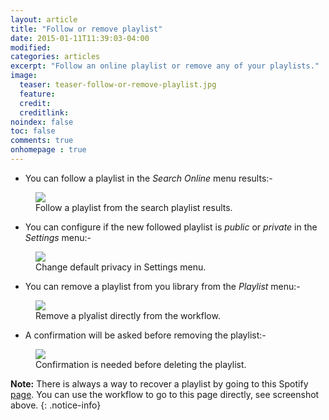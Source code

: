 ```yaml
---
layout: article
title: "Follow or remove playlist"
date: 2015-01-11T11:39:03-04:00
modified:
categories: articles
excerpt: "Follow an online playlist or remove any of your playlists."
image:
  teaser: teaser-follow-or-remove-playlist.jpg
  feature:
  credit:
  creditlink:
noindex: false
toc: false
comments: true
onhomepage : true
---
```


* You can follow a playlist in the *Search Online* menu results:-

<figure>
	<img src="{{ site.url }}/images/follow-or-remove-playlist1.jpg"></a>
	<figcaption>Follow a playlist from the search playlist results.</figcaption>
</figure>


* You can configure if the new followed playlist is _public_ or _private_ in the *Settings* menu:-

<figure>
    <img src="{{ site.url }}/images/follow-or-remove-playlist2.jpg"></a>
    <figcaption>Change default privacy in Settings menu.</figcaption>
</figure>

* You can remove a playlist from you library from the *Playlist* menu:-

<figure>
    <img src="{{ site.url }}/images/follow-or-remove-playlist3.jpg"></a>
    <figcaption>Remove a plyalist directly from the workflow.</figcaption>
</figure>

* A confirmation will be asked before removing the playlist:-

<figure>
    <img src="{{ site.url }}/images/follow-or-remove-playlist4.jpg"></a>
    <figcaption>Confirmation is needed before deleting the playlist.</figcaption>
</figure>

**Note:** There is always a way to recover a playlist by going to this Spotify [page](https://www.spotify.com/us/account/recover-playlists). You can use the workflow to go to this page directly, see screenshot above.
{: .notice-info}
